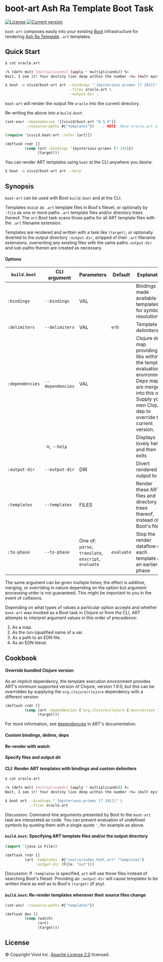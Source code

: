 # boot-art Ash Ra Template Boot Task



[![License](https://img.shields.io/badge/license-Apache%202-blue.svg?style=flat-square)](LICENSE.txt)
[![Current version](https://img.shields.io/clojars/v/vivid/boot-art.svg?color=blue&style=flat-square)](https://clojars.org/vivid/boot-art)

`boot-art` composes easily into your existing [Boot](https://github.com/boot-clj/boot) infrastructure for rendering [Ash Ra Template](https://github.com/vivid-inc/ash-ra-template) `.art` templates.



## Quick Start


```sh
$ cat oracle.art

<% (defn mult [multiplicands] (apply * multiplicands)) %>
Wait, I see it! Your destiny lies deep within the number <%= (mult mysterious-primes) %>.

$ boot -d vivid/boot-art art --bindings "'{mysterious-primes [7 191]}" \
                             --files oracle.art \
                             --output-dir .
```
`boot-art` will render the output file `oracle` into the current directory.

Re-writing the above into a `build.boot`:

```clojure
(set-env! :dependencies '[[vivid/boot-art "0.5.0"]]
          :resource-paths #{"templates"})    ; NOTE: Move oracle.art into this dir

(require '[vivid.boot-art :refer [art]])

(deftask rndr []
         (comp (art :bindings '{mysterious-primes [7 191]})
               (target)))
```

You can render ART templates using `boot` at the CLI anywhere you desire:
```sh
$ boot -d vivid/boot-art art --help
```



## Synopsis

`boot-art` can be used with Boot `build.boot` and at the CLI.

Templates occur as `.art` template files in Boot's fileset, or optionally by
`:file` as one or more paths `.art` template files and/or directory trees thereof.
The `art` Boot task scans those paths for all ART template files with the `.art`
filename extension.

Templates are rendered and written with a task like `(target)`, or optionally
diverted to the output directory `:output-dir`, stripped of their `.art`
filename extensions, overwriting any existing files with the same paths.
`output-dir` and sub-paths therein are created as necessary.



#### Options

| `build.boot` | CLI argument | Parameters | Default | Explanation |
| --- | --- | --- | --- | --- |
| `:bindings` | `--bindings` | VAL | | Bindings made available to templates for symbol resolution |
| `:delimiters` | `--delimiters` | VAL | `erb` | Template delimiters |
| `:dependencies` | `--dependencies` | VAL | | Clojure deps map providing libs within the template evaluation environment. Deps maps are merged into this one. Supply your own Clojure dep to override the current version. |
| | `-h`, `--help` | | | Displays lovely help and then exits |
| `:output-dir` | `--output-dir` | DIR | | Divert rendered file output to DIR |
| `:templates` | `--templates` | FILES | | Render these ART files and directory trees thereof, instead of Boot's fileset |
| `:to-phase` | `--to-phase` | One of: `parse`, `translate`, `enscript`, `evaluate` | `evaluate` | Stop the render dataflow on each template at an earlier phase |

The same argument can be given multiple times; the effect is additive, merging, or overriding
in nature depending on the option but argument processing order is not guaranteed.
This might be important to you in the event of collisions.

Depending on what types of values a particular option accepts and whether `boot-art` was invoked as a Boot task in Clojure or from the CLI,
ART attempts to interpret argument values in this order of precedence:
1. As a map.
1. As the (un-)qualified name of a var.
1. As a path to an EDN file.
1. As an EDN literal.



## Cookbook



#### Override bundled Clojure version
As an implicit dependency, the template execution environment provides ART's minimum supported version of Clojure, version 1.9.0, but this can be overridden by supplying the `org.clojure/clojure` dependency with a different version:
```clojure
(deftask rndr []
         (comp (art :dependencies {'org.clojure/clojure {:mvn/version "1.10.1"}})
               (target)))
```
For more information, see [dependencies](../art/README.md#external-dependencies) in ART's documentation.

#### Custom bindings, delims, deps

#### Re-render with watch

#### Specify files and output dir







#### CLI: Render ART templates with bindings and custom delimiters
```bash
$ cat oracle.art

<% (defn mult [multiplicands] (apply * multiplicands)) %>
Wait, I see it! Your destiny lies deep within the number <%= (mult mysterious-primes) %>.

$ boot art --bindings "'{mysterious-primes [7 191]}" \
           --files oracle.art
```

Discussion:
Command-line arguments presented by Boot to the `boot-art` task are interpreted as code.
You can prevent evaluation of undefined symbols by quoting them with a single quote `'`, for example as above.


#### `build.boot`: Specifying ART template files and/or the output directory
```clojure
(import '(java.io File))

(deftask rndr []
         (art :templates  #{"source/index.html.art" "templates"}
              :output-dir (File. "out")))
```
Discussion:
If `:templates` is specified, `art` will use those files instead of searching Boot's fileset.
Providing an `:output-dir` will cause templates to be written there as well as to Boot's `(target)` (if any).


#### `build.boot`: Re-render templates whenever their source files change
```clojure
(set-env! :resource-paths #{"templates"})

(deftask dev []
         (comp (watch)
               (art)
               (target)))
```



## License

© Copyright Vivid Inc.
[Apache License 2.0](LICENSE.txt) licensed.
